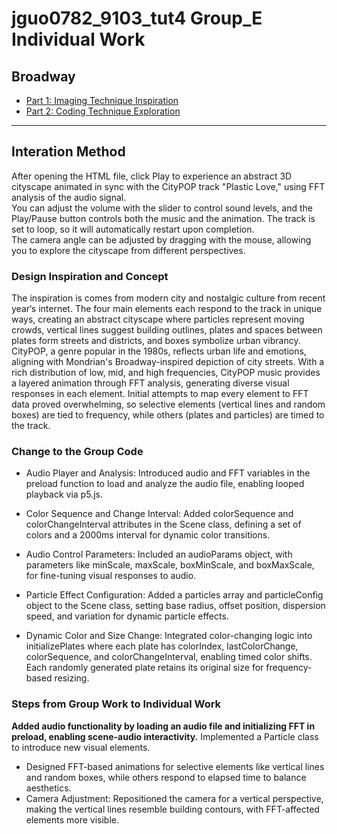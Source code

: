 # jguo0782_9103_tut4 Group_E Individual Work
## Broadway
- [Part 1: Imaging Technique Inspiration](#part1-imaging-technique-inspiration)
- [Part 2: Coding Technique Exploration](#part2-coding-technique-exploration)
---
## Interation Method
After opening the HTML file, click Play to experience an abstract 3D cityscape animated in sync with the CityPOP track "Plastic Love," using FFT analysis of the audio signal.  
You can adjust the volume with the slider to control sound levels, and the Play/Pause button controls both the music and the animation. The track is set to loop, so it will automatically restart upon completion.  
The camera angle can be adjusted by dragging with the mouse, allowing you to explore the cityscape from different perspectives.
### Design Inspiration and Concept
The inspiration is comes from modern city and nostalgic culture from recent year‘s internet.
The four main elements each respond to the track in unique ways, creating an abstract cityscape where particles represent moving crowds, vertical lines suggest building outlines, plates and spaces between plates form streets and districts, and boxes symbolize urban vibrancy. CityPOP, a genre popular in the 1980s, reflects urban life and emotions, aligning with Mondrian's Broadway-inspired depiction of city streets.
With a rich distribution of low, mid, and high frequencies, CityPOP music provides a layered animation through FFT analysis, generating diverse visual responses in each element. Initial attempts to map every element to FFT data proved overwhelming, so selective elements (vertical lines and random boxes) are tied to frequency, while others (plates and particles) are timed to the track.
### Change to the Group Code
* Audio Player and Analysis:
  Introduced audio and FFT variables in the preload function to load and analyze the audio file, enabling looped playback via p5.js.  

* Color Sequence and Change Interval:
  Added colorSequence and colorChangeInterval attributes in the Scene class, defining a set of colors and a 2000ms interval for dynamic color transitions.  

* Audio Control Parameters:
  Included an audioParams object, with parameters like minScale, maxScale, boxMinScale, and boxMaxScale, for fine-tuning visual responses to audio.  

* Particle Effect Configuration:
  Added a particles array and particleConfig object to the Scene class, setting base radius, offset position, dispersion speed, and variation for dynamic particle effects.  

* Dynamic Color and Size Change:
  Integrated color-changing logic into initializePlates where each plate has colorIndex, lastColorChange, colorSequence, and colorChangeInterval, enabling timed color shifts. Each randomly generated plate retains its original size for frequency-based resizing.
### Steps from Group Work to Individual Work
**Added audio functionality by loading an audio file and initializing FFT in preload, enabling scene-audio interactivity.**
Implemented a Particle class to introduce new visual elements.
* Designed FFT-based animations for selective elements like vertical lines and random boxes, while others respond to elapsed time to balance aesthetics.
* Camera Adjustment: Repositioned the camera for a vertical perspective, making the vertical lines resemble building contours, with FFT-affected elements more visible.
